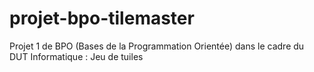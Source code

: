 # projet-bpo-tilemaster
Projet 1 de BPO (Bases de la Programmation Orientée) dans le cadre du DUT Informatique : Jeu de tuiles
